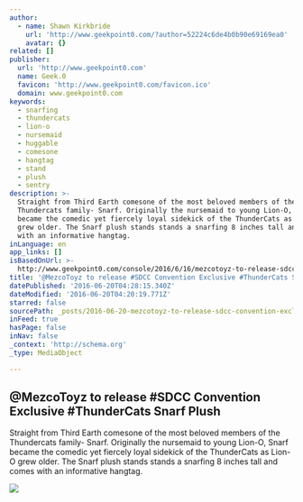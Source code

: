 ```yaml
---
author:
  - name: Shawn Kirkbride
    url: 'http://www.geekpoint0.com/?author=52224c6de4b0b90e69169ea0'
    avatar: {}
related: []
publisher:
  url: 'http://www.geekpoint0.com'
  name: Geek.0
  favicon: 'http://www.geekpoint0.com/favicon.ico'
  domain: www.geekpoint0.com
keywords:
  - snarfing
  - thundercats
  - lion-o
  - nursemaid
  - huggable
  - comesone
  - hangtag
  - stand
  - plush
  - sentry
description: >-
  Straight from Third Earth comesone of the most beloved members of the
  Thundercats family- Snarf. Originally the nursemaid to young Lion-O, Snarf
  became the comedic yet fiercely loyal sidekick of the ThunderCats as Lion-O
  grew older. The Snarf plush stands stands a snarfing 8 inches tall and comes
  with an informative hangtag.
inLanguage: en
app_links: []
isBasedOnUrl: >-
  http://www.geekpoint0.com/console/2016/6/16/mezcotoyz-to-release-sdcc-convention-exclusive-thundercats-snarf-plush
title: '@MezcoToyz to release #SDCC Convention Exclusive #ThunderCats Snarf Plush'
datePublished: '2016-06-20T04:28:15.340Z'
dateModified: '2016-06-20T04:20:19.771Z'
starred: false
sourcePath: _posts/2016-06-20-mezcotoyz-to-release-sdcc-convention-exclusive-thundercat.md
inFeed: true
hasPage: false
inNav: false
_context: 'http://schema.org'
_type: MediaObject

---
```

<article style=""><h1>@MezcoToyz to release #SDCC Convention Exclusive #ThunderCats Snarf Plush</h1><p>Straight from Third Earth comesone of the most beloved members of the Thundercats family- Snarf. Originally the nursemaid to young Lion-O, Snarf became the comedic yet fiercely loyal sidekick of the ThunderCats as Lion-O grew older. The Snarf plush stands stands a snarfing 8 inches tall and comes with an informative hangtag.</p><img src="http://static1.squarespace.com/static/54ee77a9e4b05efebc2c5984/54eeb422e4b021bc7efd0b5f/576310493e00be7f3c597b5b/1466110344165/MezSDCC16PlushSnarf1.jpg?format=1000w" /></article>